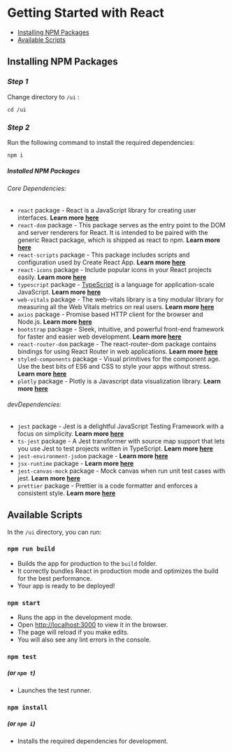 
# Getting Started with React

- [Installing NPM Packages](#installing-npm-packages)
- [Available Scripts](#available-scripts)

## Installing NPM Packages

### *Step 1*
Change directory to `/ui` :
```
cd /ui
```

### *Step 2*
Run the following command to install the required dependencies:
```
npm i
```

##### Installed NPM Packages

###### _Core Dependencies:_
- `react` package - React is a JavaScript library for creating user interfaces. **Learn more [here](https://www.npmjs.com/package/react)**
- `react-dom` package - This package serves as the entry point to the DOM and server renderers for React. It is intended to be paired with the generic React package, which is shipped as react to npm. **Learn more [here](https://www.npmjs.com/package/react-dom)**
- `react-scripts` package - This package includes scripts and configuration used by Create React App. **Learn more [here](https://www.npmjs.com/package/react-scripts)**
- `react-icons` package - Include popular icons in your React projects easily. **Learn more [here](https://www.npmjs.com/package/react-icons)**
- `typescript` package - [TypeScript](https://www.typescriptlang.org/) is a language for application-scale JavaScript. **Learn more [here](https://www.npmjs.com/package/typescript)** 
- `web-vitals` package - The web-vitals library is a tiny modular library for measuring all the Web Vitals metrics on real users. **Learn more [here](https://www.npmjs.com/package/web-vitals)**
- `axios` package - Promise based HTTP client for the browser and Node.js. **Learn more [here](https://www.npmjs.com/package/axios)**
- `bootstrap` package - Sleek, intuitive, and powerful front-end framework for faster and easier web development. **Learn more [here](https://www.npmjs.com/package/bootstrap)**
- `react-router-dom` package - The react-router-dom package contains bindings for using React Router in web applications. **Learn more [here](https://www.npmjs.com/package/react-router-dom)**
- `styled-components` package - Visual primitives for the component age. Use the best bits of ES6 and CSS to style your apps without stress. **Learn more [here](https://www.npmjs.com/package/styled-components)**
- `plotly` package - Plotly is a Javascript data visualization library. **Learn more [here](https://plotly.com/javascript/react/)**


###### _devDependencies:_
- `jest` package - Jest is a delightful JavaScript Testing Framework with a focus on simplicity. **Learn more [here](https://jestjs.io/)**
- `ts-jest` package - A Jest transformer with source map support that lets you use Jest to test projects written in TypeScript. **Learn more [here](https://www.npmjs.com/package/ts-jest)**
- `jest-environment-jsdom` package - **Learn more [here](https://www.npmjs.com/package/jest-environment-jsdom)**
- `jsx-runtime` package - **Learn more [here](https://www.npmjs.com/package/jsx-runtime)**
- `jest-canvas-mock` package - Mock canvas when run unit test cases with jest. **Learn more [here](https://www.npmjs.com/package/jest-canvas-mock)**
- `prettier` package - Prettier is a code formatter and enforces a consistent style. **Learn more [here](https://prettier.io/)**

## Available Scripts

In the `/ui` directory, you can run:

### `npm run build`

- Builds the app for production to the `build` folder.
- It correctly bundles React in production mode and optimizes the build for the best performance.
- Your app is ready to be deployed!

### `npm start`

- Runs the app in the development mode.
- Open [http://localhost:3000](http://localhost:3000) to view it in the browser.
- The page will reload if you make edits.
- You will also see any lint errors in the console.

### `npm test`
##### (or `npm t`)
- Launches the test runner.

### `npm install`
##### (or `npm i`)
- Installs the required dependencies for development.